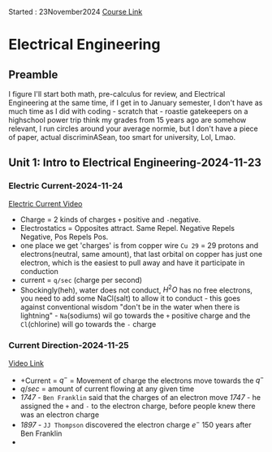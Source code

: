 Started : 23November2024
[Course Link](https://www.khanacademy.org/science/electrical-engineering)
# Electrical Engineering
## Preamble
I figure I'll start both math, pre-calculus for review, and Electrical Engineering at the same time, if I get in to January semester, I don't have as much time as I did with coding - scratch that - roastie gatekeepers on a highschool power trip think my grades from 15 years ago are somehow relevant, I run circles around your average normie, but I don't have a piece of paper, actual discriminASean, too smart for university, Lol, Lmao. 
## Unit 1: Intro to Electrical Engineering-2024-11-23
### Electric Current-2024-11-24
[Electric Current Video](https://www.youtube.com/watch?v=ZRLXDiiUv8Q&ab_channel=KhanAcademy)
- Charge = 2 kinds of charges `+` positive and `-`negative. 
- Electrostatics = Opposites attract. Same Repel. Negative Repels Negative, Pos Repels Pos.
- one place we get 'charges' is from copper wire `Cu 29` = 29 protons and electrons(neutral, same amount), that last orbital on copper has just one electron, which is the easiest to pull away and have it participate in conduction 
- current = `q/sec` (charge per second)
- Shockingly(heh), water does not conduct, $H^2O$ has no free electrons, you need to add some NaCl(salt) to allow it to conduct - this goes against conventional wisdom "don't be in the water when there is lightning" - `Na`(sodiums) wil go towards the `+` positive charge and the `Cl`(chlorine) will go towards the `-` charge
### Current Direction-2024-11-25
[Video Link](https://youtu.be/4frpZ4Q0q58)
- +Current = $q^-$ = Movement of charge the electrons move towards the  $q^-$ 
- $q/sec$ = amount of current flowing at any given time
- _1747_ - `Ben Franklin` said that the charges of an electron move _1747_ - he assigned the `+` and `-` to the electron charge, before people knew there was an electron charge 
- _1897_ - `JJ Thompson` discovered the electron charge $e^-$ 150 years after Ben Franklin
- 